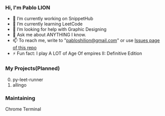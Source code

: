 ### Hi, I'm Pablo LION

- 🔭 I’m currently working on SnippetHub
- 🌱 I’m currently learning LeetCode
- 🤔 I’m looking for help with Graphic Designing
- 💬 Ask me about ANYTHING I know.
- 📫 To reach me, write to "pabloshilion@gmail.com" or use [Issues page of this repo](https://github.com/Pablion/Pablion/issues)
- ⚡ Fun fact: I play A LOT of Age Of empires II: Definitive Edition

### My Projects(Planned)
0. py-leet-runner
1. allingo

### Maintaining
Chrome Terminal

